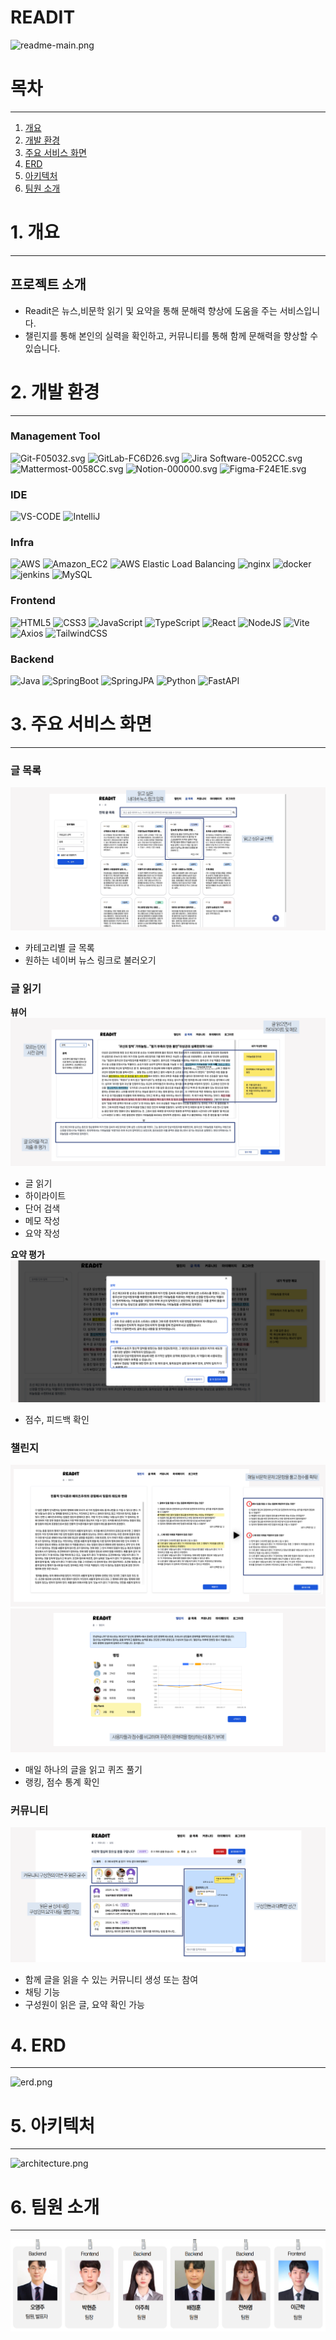 # READIT


![readme-main.png](..%2F..%2F..%2FDownloads%2Freadme-main.png)
# 목차

---

1. [개요](#1-개요)
2. [개발 환경](#2-개발-환경)
3. [주요 서비스 화면](#3-주요-서비스-화면)
4. [ERD](#5-ERD)
5. [아키텍처](#6-아키텍처)
6. [팀원 소개](#7-팀원-소개)

# 1. 개요

---

## 프로젝트 소개

- Readit은 뉴스,비문학 읽기 및 요약을 통해 문해력 향상에 도움을 주는 서비스입니다.
- 챌린지를 통해 본인의 실력을 확인하고, 커뮤니티를 통해 함께 문해력을 향상할 수있습니다.

# 2. 개발 환경

---

### Management Tool

![Git-F05032.svg](https://img.shields.io/badge/Git-F05032.svg?&style=for-the-badge&logo=Git&logoColor=white)
![GitLab-FC6D26.svg](https://img.shields.io/badge/GitLab-FC6D26.svg?&style=for-the-badge&logo=GitLab&logoColor=white)
![Jira Software-0052CC.svg](https://img.shields.io/badge/Jira_Software-0052CC.svg?&style=for-the-badge&logo=JiraSoftware&logoColor=white)
![Mattermost-0058CC.svg](https://img.shields.io/badge/Mattermost-0058CC.svg?&style=for-the-badge&logo=Mattermost&logoColor=white)
![Notion-000000.svg](https://img.shields.io/badge/Notion-000000.svg?&style=for-the-badge&logo=Notion&logoColor=white)
![Figma-F24E1E.svg](https://img.shields.io/badge/Figma-F24E1E.svg?&style=for-the-badge&logo=Figma&logoColor=white)

### IDE

![VS-CODE](https://img.shields.io/badge/Visual%20Studio%20Code-007ACC.svg?&style=for-the-badge&logo=Visual%20Studio%20Code&logoColor=white)
![IntelliJ](https://img.shields.io/badge/IntelliJ%20IDEA-000000.svg?&style=for-the-badge&logo=IntelliJ%20IDEA&logoColor=white)

### Infra

![AWS](https://img.shields.io/badge/Amazon_AWS-232F3E.svg?&style=for-the-badge&logo=AmazonAWS_&logoColor=white)
![Amazon_EC2](https://img.shields.io/badge/Amazon%20EC2-FF9900.svg?&style=for-the-badge&logo=Amazon%20EC2&logoColor=white)
![AWS Elastic Load Balancing](https://img.shields.io/badge/aws%20elastic%20loadbalancing-8C4FFF.svg?&style=for-the-badge&logo=awselasticloadbalancing&logoColor=white)
![nginx](https://img.shields.io/badge/NGINX-009639.svg?&style=for-the-badge&logo=NGINX&logoColor=white)
![docker](https://img.shields.io/badge/Docker-2496ED.svg?&style=for-the-badge&logo=Docker&logoColor=white)
![jenkins](https://img.shields.io/badge/Jenkins-D24939.svg?&style=for-the-badge&logo=Jenkins&logoColor=white)
![MySQL](https://img.shields.io/badge/MySQL-4479A1.svg?&style=for-the-badge&logo=MySQL&logoColor=white)

### Frontend

![HTML5](https://img.shields.io/badge/HTML5-E34F26.svg?&style=for-the-badge&logo=HTML5&logoColor=white)
![CSS3](https://img.shields.io/badge/CSS3-1572B6.svg?&style=for-the-badge&logo=CSS3&logoColor=white)
![JavaScript](https://img.shields.io/badge/JavaScript-F7DF1E.svg?&style=for-the-badge&logo=JavaScript&logoColor=white)
![TypeScript](https://img.shields.io/badge/TypeScript-3172C6.svg?&style=for-the-badge&logo=TypeScript&logoColor=white)
![React](https://img.shields.io/badge/React-61DAFB.svg?&style=for-the-badge&logo=React&logoColor=white)
![NodeJS](https://img.shields.io/badge/NodeJS-5FA04E.svg?&style=for-the-badge&logo=node%20EC2&logoColor=white)
![Vite](https://img.shields.io/badge/Vite-646CFF.svg?&style=for-the-badge&logo=Vite&logoColor=white)
![Axios](https://img.shields.io/badge/Axios-5A29E4.svg?&style=for-the-badge&logo=Axios&logoColor=white)
![TailwindCSS](https://img.shields.io/badge/Tailwind_CSS-06B6D4.svg?&style=for-the-badge&logo=TailwindCSS&logoColor=white)

### Backend

![Java](https://img.shields.io/badge/Java-634533.svg?&style=for-the-badge)
![SpringBoot](https://img.shields.io/badge/Spring_Boot-6DB33F.svg?&style=for-the-badge&logo=SpringBoot&logEoColor=white)
![SpringJPA](https://img.shields.io/badge/Spring_JPA-6DB33F.svg?&style=for-the-badge)
![Python](https://img.shields.io/badge/Python-3776AB.svg?&style=for-the-badge&logo=Python&logoColor=white)
![FastAPI](https://img.shields.io/badge/FastAPI-009688.svg?&style=for-the-badge&logo=fastapi&logoColor=white)

# 3. 주요 서비스 화면

---

### 글 목록

![img_2.png](README_img/img_2.png)
- 카테고리별 글 목록
- 원하는 네이버 뉴스 링크로 불러오기

### 글 읽기

**뷰어**
![img_1.png](README_img/img_1.png)
- 글 읽기
- 하이라이트
- 단어 검색
- 메모 작성
- 요약 작성


**요약 평가**
![img_3.png](README_img/img_3.png)
- 점수, 피드백 확인

### 챌린지
![img_4.png](README_img/img_4.png)
![img_5.png](README_img/img_5.png)
- 매일 하나의 글을 읽고 퀴즈 풀기
- 랭킹, 점수 통계 확인

### 커뮤니티
![img_6.png](README_img/img_6.png)
- 함께 글을 읽을 수 있는 커뮤니티 생성 또는 참여
- 채팅 기능
- 구성원이 읽은 글, 요약 확인 가능

# 4. ERD

---
![erd.png](..%2F..%2Ferd.png)


# 5. 아키텍처

---
![architecture.png](..%2F..%2F..%2FDownloads%2Farchitecture.png)


# 6. 팀원 소개

---

![img_8.png](README_img/img_8.png)